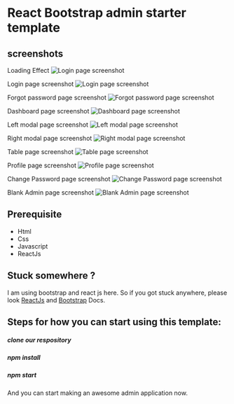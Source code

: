 # React Bootstrap admin starter template

<!-- To do  --



-->

<!---Changes which I think to be implemented To do ---

1. show all the transaction of aya and customer
    1.1 like which aya have been assigned from starting in the form table
    1.2 their transaction history

2. update the table of customer list with more details ✅

3. in the table of aya list, their will be one more column for to check , whether aya is assigned? ✅
    3.1 also their will be one more column to know the rate of aya
    3.2 days left for the aya, add one more column
    3.3 location column one more
    3.4 change aya code like customer code  ✅
    3.5 name of customer assigned to aya ✅
    3.6 status of payment, due or paid 

4 remove gender column from aya payment
    4.1 add remaiining column

5 remove  customer payment , column of guardian name
    5.1 add remaining money to take from customer add one column

6 updTE THE Table with mui table to enable sorting and filter  ✅

7 when going to edit the aya assign page, then it should show, which customer is assigned to them
    7.1 also in front of customer their should be one button, name as change , which redirect to change ayaassigned to customer
    7.2 also put one button which redirect to assigned customer and payment received

8 give option to update image in both customer and aya

9 PER MONTH PROFIT AND OVERALL PROFIT

10 in generate bill we can show all customer and aya assigned



  -->

<!-- --------SMALL Doubts ---------

aya assigned not cleared some point like

1.like agr aya assigned nhi hua hai to, aya ko assign kr do
ab jab nayi aaya ko assign krna hai tb, pooch lo, previous aaya ko rkhna hai ya nhi
agr rkhna hai to usi ke hisaab se ending date set kr do , us aaya ka
bas phir show kr do, ki kon kon se aaya aaigned hai kis kis customer ko
 
2 . ismein ek or case ban skta hai ki, agr koi aya aise nhi hai jo day night ke liye kaam kr rhi
to uske liye hmhe customer ko ek se adhik assign krna hoga 

 -->


<!-- Bugs👇 ----

1 .create a check such that, when we generate bill, it should only be generated , when all the entries 
are filled.

2. entries are coming in reverse, correct it ✅
 
3. when aya are deleting then it should not show assigned to anyone ✅
    

 -->


## screenshots

Loading Effect
![Login page screenshot](/screenshots/loading.png)

Login page screenshot
![Login page screenshot](/screenshots/login.png)

Forgot password page screenshot
![Forgot password page screenshot](/screenshots/forgot-password.png)

Dashboard page screenshot
![Dashboard page screenshot](/screenshots/dashboard.png)

Left modal page screenshot
![Left modal page screenshot](/screenshots/left-modal.png)

Right modal page screenshot
![Right modal page screenshot](/screenshots/right-modal.png)

Table page screenshot
![Table page screenshot](/screenshots/table.png)

Profile page screenshot
![Profile page screenshot](/screenshots/profile.png)

Change Password page screenshot
![Change Password page screenshot](/screenshots/change-password.png)

Blank Admin page screenshot
![Blank Admin page screenshot](/screenshots/blank-page.png)

## Prerequisite

-   Html
-   Css
-   Javascript
-   ReactJs

## Stuck somewhere ?

I am using bootstrap and react js here. So if you got stuck anywhere, please look [ReactJs](https://reactjs.org/docs/getting-started.html) and [Bootstrap](https://getbootstrap.com/docs/4.1/getting-started/introduction) Docs.

## Steps for how you can start using this template: 

##### clone our respository

##### npm install

##### npm start

And you can start making an awesome admin application now.


<!-- changes to do -- 

1 . Dashboard
    1.1 in dashboard here we have to show the total customer with their payment status,

2. excehange of dat awhen assigning to one ✅

3. customer can visit aya , and aya can visit customer ✅

4. show assign aya , and assign customer when no one is assigned ✅

5. show go to generate bill when no one is bill is generated 

6. in generate bill create one more column for edit the information of that index

7. for total available nanny for work we can do, which is taking rest we can set current active status and then keep counter, or keep counting 

8. for total customer bill, we can add recently how much bill is generated for and then we can show the total sum of that

9. for a security money we can add all  security money

10. total amount received  from customer we can add all the amount received from customer

11. for total aya payment, we can again do same thing

12. in aya payment, add more column for total money paid , and amount remaining

13. add new customer is not working , check it out ✅

14. remove aya and customer functionality is not added

15. so in customer payment what we have to do here is, receive the amount update ✅

16. sabse phle 

 -->

 <!-- changes completed
 
 1. tabel updated with filter
 2. required filled in add customer and add aya , correect present check address

 3. delete confirmation is remaining
 4. update profile is remaining

 5. print table button completed 

 6 . fetching of ayaassign and customerassign is done

 7. exchange of ayaassignedDetails and assignedCustomerDetails is remaining

 8. api fetched for customer and aya, for payment


  -->


  <!-- 
  
  1. delete aya , or custoemer then it should first give alert message , are you sure, then remove that aya
  2.  and remove from the customer to blank to whom aya was assigned

  3. day-night , ismein kya hai ki , 
  


   -->